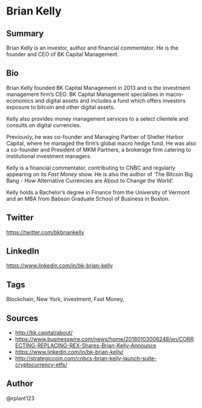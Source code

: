 # Brian Kelly

## Summary
Brian Kelly is an investor, author and financial commentator. He is the founder and CEO of BK Capital Management. 

## Bio
Brian Kelly founded BK Capital Management in 2013 and is the investment management firm’s CEO. BK Capital Management specialises in macro-economics and digital assets and includes a fund which offers investors exposure to bitcoin and other digital assets. 

Kelly also provides money management services to a select clientele and consults on digital currencies.

Previously, he was co-founder and Managing Partner of Shelter Harbor Capital, where he managed the firm’s global macro hedge fund. He was also a co-founder and President of MKM Partners, a brokerage firm catering to institutional investment managers.

Kelly is a financial commentator, contributing to CNBC and regularly appearing on its *Fast Money* show. He is also the author of ‘The Bitcoin Big Bang - How Alternative Currencies are About to Change the World’. 

Kelly holds a Bachelor’s degree in Finance from the University of Vermont and an MBA from Babson Graduate School of Business in Boston.

## Twitter
https://twitter.com/bkbriankelly

## LinkedIn
https://www.linkedin.com/in/bk-brian-kelly

## Tags
Blockchain, New York, investment, Fast Money, 

## Sources
- http://bk.capital/about/
- https://www.businesswire.com/news/home/20180103006248/en/CORRECTING-REPLACING-REX-Shares-Brian-Kelly-Announce
- https://www.linkedin.com/in/bk-brian-kelly/
- http://strategiccoin.com/cnbcs-brian-kelly-launch-suite-cryptocurrency-etfs/

## Author
@rplant123
